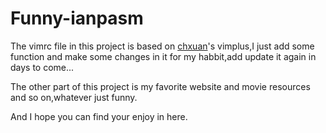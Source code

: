 # Funny-ianpasm

The vimrc file in this project is based on [chxuan](https://github.com/chxuan)'s vimplus,I just add some function and make some changes in it for my habbit,add update it again in days to come...

The other part of this project is my favorite website and movie resources and so on,whatever just funny.

And I hope you can find your enjoy in here.


